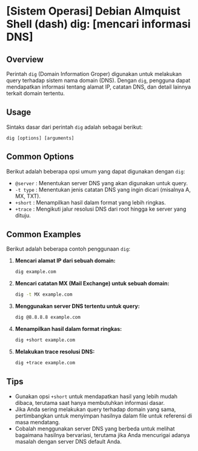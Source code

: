 # [Sistem Operasi] Debian Almquist Shell (dash) dig: [mencari informasi DNS]

## Overview
Perintah `dig` (Domain Information Groper) digunakan untuk melakukan query terhadap sistem nama domain (DNS). Dengan `dig`, pengguna dapat mendapatkan informasi tentang alamat IP, catatan DNS, dan detail lainnya terkait domain tertentu.

## Usage
Sintaks dasar dari perintah `dig` adalah sebagai berikut:

```
dig [options] [arguments]
```

## Common Options
Berikut adalah beberapa opsi umum yang dapat digunakan dengan `dig`:

- `@server` : Menentukan server DNS yang akan digunakan untuk query.
- `-t type` : Menentukan jenis catatan DNS yang ingin dicari (misalnya A, MX, TXT).
- `+short` : Menampilkan hasil dalam format yang lebih ringkas.
- `+trace` : Mengikuti jalur resolusi DNS dari root hingga ke server yang dituju.

## Common Examples
Berikut adalah beberapa contoh penggunaan `dig`:

1. **Mencari alamat IP dari sebuah domain:**
   ```bash
   dig example.com
   ```

2. **Mencari catatan MX (Mail Exchange) untuk sebuah domain:**
   ```bash
   dig -t MX example.com
   ```

3. **Menggunakan server DNS tertentu untuk query:**
   ```bash
   dig @8.8.8.8 example.com
   ```

4. **Menampilkan hasil dalam format ringkas:**
   ```bash
   dig +short example.com
   ```

5. **Melakukan trace resolusi DNS:**
   ```bash
   dig +trace example.com
   ```

## Tips
- Gunakan opsi `+short` untuk mendapatkan hasil yang lebih mudah dibaca, terutama saat hanya membutuhkan informasi dasar.
- Jika Anda sering melakukan query terhadap domain yang sama, pertimbangkan untuk menyimpan hasilnya dalam file untuk referensi di masa mendatang.
- Cobalah menggunakan server DNS yang berbeda untuk melihat bagaimana hasilnya bervariasi, terutama jika Anda mencurigai adanya masalah dengan server DNS default Anda.